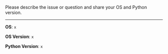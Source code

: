 Please describe the issue or question and share your OS and Python version.
_________________
**OS**: `x`

**OS Version**: `x`

**Python Version**: `x`
